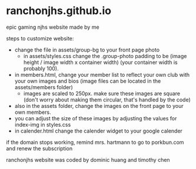 # ranchonjhs.github.io

epic gaming njhs website made by me

steps to customize website:
- change the file in assets/group-bg to your front page photo
  - in assets/styles.css change the .group-photo padding to be (image height / image width x container width) (your container width is probably 100).
- in members.html, change your member list to reflect your own club with your own images and bios (image files can be located in the assets/members folder)
  - images are scaled to 250px. make sure these images are square (don't worry about making them circular, that's handled by the code)
- also in the assets folder, change the images on the front page to your own members.
- you can adjust the size of these images by adjusting the values for index-img in styles.css
- in calender.html change the calender widget to your google calender

if the domain stops working, remind mrs. hartmann to go to porkbun.com and renew the subscription


ranchonjhs website was coded by dominic huang and timothy chen
